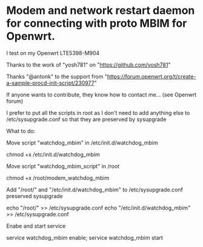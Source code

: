 # Modem and network restart daemon for connecting with proto MBIM for Openwrt.

I test on my Openwrt LTE5398-M904

Thanks to the work of "yosh781" on "https://github.com/yosh781"

Thanks "@antonk" to the support from "https://forum.openwrt.org/t/create-a-sample-procd-init-script/230977"

If anyone wants to contribute, they know how to contact me... (see Openwrt forum)

I prefer to put all the scripts in root as I don't need to add anything else
to /etc/sysupgrade.conf so that they are preserved by sysupgrade

What to do:

Move script "watchdog_mbim" in /etc/init.d/watchdog_mbim

chmod +x /etc/init.d/watchdog_mbim

Move script "watchdog_mbim_script" in /root

chmod +x /root/modem_watchdog_mbim

Add "/root/" and "/etc/init.d/watchdog_mbim" to /etc/sysupgrade.conf preserved sysupgrade

echo "/root/" >> /etc/sysupgrade.conf
echo "/etc/init.d/watchdog_mbim" >> /etc/sysupgrade.conf

Enabe and start service

service watchdog_mbim enable; service watchdog_mbim start

